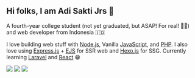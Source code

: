 ## Hi folks, I am Adi Sakti Jrs 👋

A fourth-year college student (not yet graduated, but ASAP! For real! 🤷‍♂️) and web developer from Indonesia 🇮🇩

I love building web stuff with [Node.js](http://nodejs.org/), Vanilla [JavaScript](https://developer.mozilla.org/en-US/docs/Web/JavaScript), and [PHP](https://www.php.net/). I also love using [Express.js](http://expressjs.com/) + [EJS](http://ejs.co/) for SSR web and [Hexo.js](https://hexo.io/) for SSG. Currently learning [Laravel](https://laravel.com/) and [React](https://reactjs.org/) 😁

![](https://img.shields.io/badge/-Node.js-gray?style=for-the-badge&labelColor=339933&logo=Node.js&logoColor=white)
![](https://img.shields.io/badge/-php-gray?style=for-the-badge&labelColor=777BB4&logo=php&logoColor=white)
![](https://img.shields.io/badge/-React-gray?style=for-the-badge&labelColor=61DAFB&logo=react&logoColor=white)
